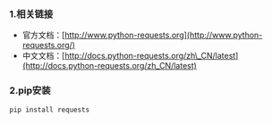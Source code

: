 ### 1.相关链接

* 官方文档：[http://www.python-requests.org](http://www.python-requests.org/)
* 中文文档：[http://docs.python-requests.org/zh\_CN/latest](http://docs.python-requests.org/zh_CN/latest)

### 2.pip安装

```
pip install requests
```



